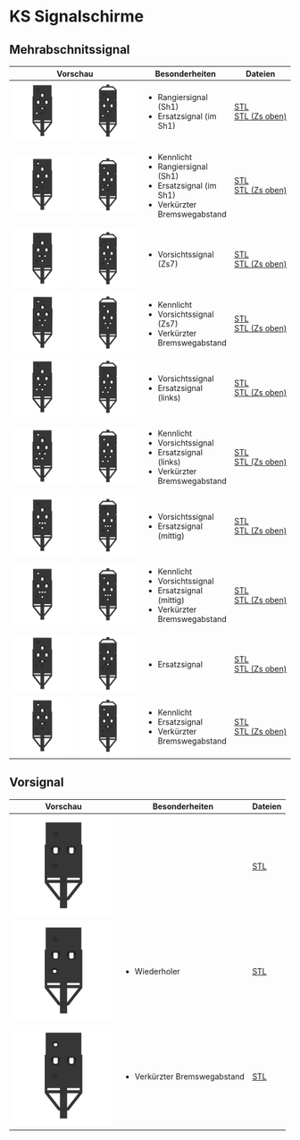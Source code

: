 # KS Signalschirme

## Mehrabschnitssignal

<table>
  <thead>
    <tr>
      <th colspan="2">Vorschau</th>
      <th>Besonderheiten</th>
      <th>Dateien</th>
    </tr>
  </thead>
  <tbody>
    <tr>
      <td width="200"><img src='export/MS_Sh1-front.png' /></td>
      <td width="200"><img src='export/MS_Zs_Sh1-front.png' /></td>
      <td>
        <ul>
          <li>Rangiersignal (Sh1)</li>
          <li>Ersatzsignal (im Sh1)</li>
        </ul>
      </td>
      <td>
        <a href="export/MS_Sh1.stl">STL</a><br />
        <a href="export/MS_Zs_Sh1.stl">STL&nbsp;(Zs&nbsp;oben)</a><br />
      </td>
    </tr>
    <tr>
      <td><img src='export/MS_Sh1_vkBw-front.png' /></td>
      <td><img src='export/MS_Zs_Sh1_vkBw-front.png' /></td>
      <td>
        <ul>
          <li>Kennlicht</li>
          <li>Rangiersignal (Sh1)</li>
          <li>Ersatzsignal (im Sh1)</li>
          <li>Verkürzter Bremswegabstand</li>
        </ul>
      </td>
      <td>
        <a href="export/MS_Sh1_vkBw.stl">STL</a><br />
        <a href="export/MS_Zs_Sh1_vkBw.stl">STL&nbsp;(Zs&nbsp;oben)</a><br />
      </td>
    </tr>
    <tr>
      <td><img src='export/MS_Zs7-front.png' /></td>
      <td><img src='export/MS_Zs_Zs7-front.png' /></td>
      <td>
        <ul>
          <li>Vorsichtssignal (Zs7)</li>
        </ul>
      </td>
      <td>
        <a href="export/MS_Zs7.stl">STL</a><br />
        <a href="export/MS_Zs_Zs7.stl">STL&nbsp;(Zs&nbsp;oben)</a><br />
      </td>
    </tr>
    <tr>
      <td><img src='export/MS_Zs7_vkBw-front.png' /></td>
      <td><img src='export/MS_Zs_Zs7_vkBw-front.png' /></td>
      <td>
        <ul>
          <li>Kennlicht</li>
          <li>Vorsichtssignal (Zs7)</li>
          <li>Verkürzter Bremswegabstand</li>
        </ul>
      </td>
      <td>
        <a href="export/MS_Zs7_vkBw.stl">STL</a><br />
        <a href="export/MS_Zs_Zs7_vkBw.stl">STL&nbsp;(Zs&nbsp;oben)</a><br />
      </td>
    </tr>
    <tr>
      <td><img src='export/MS_Zs7_Zs1-front.png' /></td>
      <td><img src='export/MS_Zs_Zs7_Zs1-front.png' /></td>
      <td>
        <ul>
          <li>Vorsichtssignal</li>
          <li>Ersatzsignal (links)</li>
        </ul>
      </td>
      <td>
        <a href="export/MS_Zs7_Zs1.stl">STL</a><br />
        <a href="export/MS_Zs_Zs7_Zs1.stl">STL&nbsp;(Zs&nbsp;oben)</a><br />
      </td>
    </tr>
    <tr>
      <td><img src='export/MS_Zs7_Zs1_vkBw-front.png' /></td>
      <td><img src='export/MS_Zs_Zs7_Zs1_vkBw-front.png' /></td>
      <td>
        <ul>
          <li>Kennlicht</li>
          <li>Vorsichtssignal</li>
          <li>Ersatzsignal (links)</li>
          <li>Verkürzter Bremswegabstand</li>
        </ul>
      </td>
      <td>
        <a href="export/MS_Zs7_Zs1_vkBw.stl">STL</a><br />
        <a href="export/MS_Zs_Zs7_Zs1_vkBw.stl">STL&nbsp;(Zs&nbsp;oben)</a><br />
      </td>
    </tr>
    <tr>
      <td><img src='export/MS_Zs7_Zs1m-front.png' /></td>
      <td><img src='export/MS_Zs_Zs7_Zs1m-front.png' /></td>
      <td>
        <ul>
          <li>Vorsichtssignal</li>
          <li>Ersatzsignal (mittig)</li>
        </ul>
      </td>
      <td>
        <a href="export/MS_Zs7_Zs1m.stl">STL</a><br />
        <a href="export/MS_Zs_Zs7_Zs1m.stl">STL&nbsp;(Zs&nbsp;oben)</a><br />
      </td>
    </tr>
    <tr>
      <td><img src='export/MS_Zs7_Zs1m_vkBw-front.png' /></td>
      <td><img src='export/MS_Zs_Zs7_Zs1m_vkBw-front.png' /></td>
      <td>
        <ul>
          <li>Kennlicht</li>
          <li>Vorsichtssignal</li>
          <li>Ersatzsignal (mittig)</li>
          <li>Verkürzter Bremswegabstand</li>
        </ul>
      </td>
      <td>
        <a href="export/MS_Zs7_Zs1m_vkBw.stl">STL</a><br />
        <a href="export/MS_Zs_Zs7_Zs1m_vkBw.stl">STL&nbsp;(Zs&nbsp;oben)</a><br />
      </td>
    </tr>
    <tr>
      <td><img src='export/MS_Zs1-front.png' /></td>
      <td><img src='export/MS_Zs_Zs1-front.png' /></td>
      <td>
        <ul>
          <li>Ersatzsignal</li>
        </ul>
      </td>
      <td>
        <a href="export/MS_Zs1.stl">STL</a><br />
        <a href="export/MS_Zs_Zs1.stl">STL&nbsp;(Zs&nbsp;oben)</a><br />
      </td>
    </tr>
    <tr>
      <td><img src='export/MS_Zs1_vkBw-front.png' /></td>
      <td><img src='export/MS_Zs_Zs1_vkBw-front.png' /></td>
      <td>
        <ul>
          <li>Kennlicht</li>
          <li>Ersatzsignal</li>
          <li>Verkürzter Bremswegabstand</li>
        </ul>
      </td>
      <td>
        <a href="export/MS_Zs1_vkBw.stl">STL</a><br />
        <a href="export/MS_Zs_Zs1_vkBw.stl">STL&nbsp;(Zs&nbsp;oben)</a><br />
      </td>
    </tr>
  </tbody>
</table>

## Vorsignal

<table>
  <thead>
    <tr>
      <th width="180">Vorschau</th>
      <th>Besonderheiten</th>
      <th>Dateien</th>
    </tr>
  </thead>
  <tbody>
    <tr>
      <td ><img src='export/VS_Vsig-front.png' /></td>
      <td></td>
      <td>
        <a href="export/VS_Vsig.stl">STL</a><br />
      </td>
    </tr>
    <tr>
      <td ><img src='export/VS_Vsig_Wd-front.png' /></td>
      <td>
        <ul>
          <li>Wiederholer</li>
        </ul>
      </td>
      <td>
        <a href="export/VS_Vsig_Wd.stl">STL</a><br />
      </td>
    </tr>
    <tr>
      <td ><img src='export/VS_Vsig_vkBw-front.png' /></td>
      <td>
        <ul>
          <li>Verkürzter Bremswegabstand</li>
        </ul>
      </td>
      <td>
        <a href="export/VS_Vsig_vkBw.stl">STL</a><br />
      </td>
    </tr>
  </tbody>
</table>
